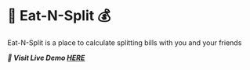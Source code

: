 # 🍔 Eat-N-Split 💰

Eat-N-Split is a place to calculate splitting bills with you and your friends

**_*🚀 Visit Live Demo [HERE](https://far-away-roan.vercel.app/)*_**
